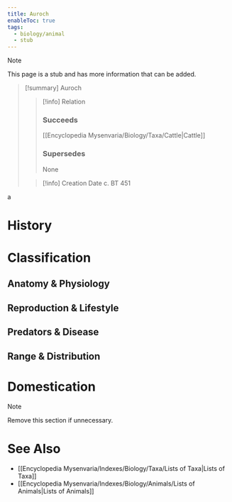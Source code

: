 ```yaml
---
title: Auroch
enableToc: true
tags:
  - biology/animal
  - stub
---
```


> [!note]
> This page is a stub and has more information that can be added.

> [!summary] Auroch
> > [!info] Relation
> > ### Succeeds
> > [[Encyclopedia Mysenvaria/Biology/Taxa/Cattle|Cattle]]
> > ### Supersedes
> > None
>
> > [!info] Creation Date
> > c. BT 451

a
# History

# Classification
## Anatomy & Physiology

## Reproduction & Lifestyle

## Predators & Disease

## Range & Distribution

# Domestication

> [!note]
> Remove this section if unnecessary.
# See Also
- [[Encyclopedia Mysenvaria/Indexes/Biology/Taxa/Lists of Taxa|Lists of Taxa]]
- [[Encyclopedia Mysenvaria/Indexes/Biology/Animals/Lists of Animals|Lists of Animals]]